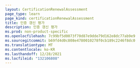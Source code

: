 ```yaml
---
layout: CertificationRenewalAssessment
page_type: learn
page_kind: certificationRenewalAssessment
title: 인증 갱신 평가
description: 인증 갱신 평가
ms.prod: non-product-specific
ms.openlocfilehash: 7c99bf5d0073f70d87e9dde79d162e8dc77ab9e9
ms.sourcegitcommit: b69fd4d0c808e4780010278f0cb189c2246f8dc0
ms.translationtype: MT
ms.contentlocale: ko-KR
ms.lasthandoff: 12/28/2021
ms.locfileid: "132106808"
---
```

